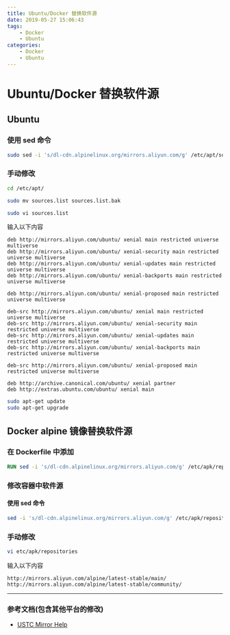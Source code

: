 ```yaml
---
title: Ubuntu/Docker 替换软件源
date: 2019-05-27 15:06:43
tags:
    - Docker
    - Ubuntu
categories: 
    - Docker
    - Ubuntu
---
```


# Ubuntu/Docker 替换软件源

## Ubuntu 

### 使用 sed 命令

```bash
sudo sed -i 's/dl-cdn.alpinelinux.org/mirrors.aliyun.com/g' /etc/apt/sources.list/
```

### 手动修改

```bash
cd /etc/apt/

sudo mv sources.list sources.list.bak

sudo vi sources.list
```

输入以下内容

```
deb http://mirrors.aliyun.com/ubuntu/ xenial main restricted universe multiverse  
deb http://mirrors.aliyun.com/ubuntu/ xenial-security main restricted universe multiverse  
deb http://mirrors.aliyun.com/ubuntu/ xenial-updates main restricted universe multiverse  
deb http://mirrors.aliyun.com/ubuntu/ xenial-backports main restricted universe multiverse  

deb http://mirrors.aliyun.com/ubuntu/ xenial-proposed main restricted universe multiverse  

deb-src http://mirrors.aliyun.com/ubuntu/ xenial main restricted universe multiverse  
deb-src http://mirrors.aliyun.com/ubuntu/ xenial-security main restricted universe multiverse  
deb-src http://mirrors.aliyun.com/ubuntu/ xenial-updates main restricted universe multiverse  
deb-src http://mirrors.aliyun.com/ubuntu/ xenial-backports main restricted universe multiverse  

deb-src http://mirrors.aliyun.com/ubuntu/ xenial-proposed main restricted universe multiverse  

deb http://archive.canonical.com/ubuntu/ xenial partner  
deb http://extras.ubuntu.com/ubuntu/ xenial main  
```

```bash
sudo apt-get update
sudo apt-get upgrade
```

## Docker alpine 镜像替换软件源

### 在 Dockerfile 中添加

```dockerfile
RUN sed -i 's/dl-cdn.alpinelinux.org/mirrors.aliyun.com/g' /etc/apk/repositories
```

### 修改容器中软件源

#### 使用 sed 命令

```bash
sed -i 's/dl-cdn.alpinelinux.org/mirrors.aliyun.com/g' /etc/apk/repositories
```

### 手动修改

```bash
vi etc/apk/repositories
```
输入以下内容

```
http://mirrors.aliyun.com/alpine/latest-stable/main/
http://mirrors.aliyun.com/alpine/latest-stable/community/
```

----------

### 参考文档(包含其他平台的修改)

- [USTC Mirror Help](https://mirrors.ustc.edu.cn/help/)